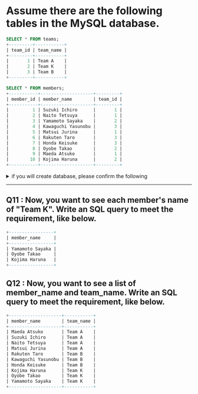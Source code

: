 # Assume there are the following tables in the MySQL database.

```sql
SELECT * FROM teams;
+---------+-----------+
| team_id | team_name |
+---------+-----------+
|       1 | Team A    |
|       2 | Team K    |
|       3 | Team B    |
+---------+-----------+
```
```sql
SELECT * FROM members;
+-----------+--------------------+---------+
| member_id | member_name        | team_id |
+-----------+--------------------+---------+
|         1 | Suzuki Ichiro      |       1 |
|         2 | Naito Tetsuya      |       1 |
|         3 | Yamamoto Sayaka    |       2 |
|         4 | Kawaguchi Yasunobu |       3 |
|         5 | Matsui Jurina      |       1 |
|         6 | Rakuten Taro       |       3 |
|         7 | Honda Keisuke      |       3 |
|         8 | Oyobe Takao        |       2 |
|         9 | Maeda Atsuko       |       1 |
|        10 | Kojima Haruna      |       2 |
+-----------+--------------------+---------+
```

<details>
<summary>if you will create database, please confirm the following</summary>

### 1. Create database

```sql 
CREATE DATABASE rnewgradstest;
```

### 2. Create tables

```sql 
CREATE TABLE rnewgradstest.members (
  member_id int,
  member_name varchar(100),
  team_id int
);
```
```sql 
CREATE TABLE rnewgradstest.teams (
  team_id int,
  team_name varchar(100)
);
```

### 3. Insert data

```sql
INSERT INTO rnewgradstest.members (member_id, member_name, team_id)
 VALUES ('1', 'Suzuki Ichiro', '1'),
        ('2', 'Naito Tetsuya', '1'),
        ('3', 'Yamamoto Sayaka', '2'),
        ('4', 'Kawaguchi Yasunobu', '3'),
        ('5', 'Matsui Jurina', '1'),
        ('6', 'Rakuten Taro', '3'),
        ('7', 'Honda Keisuke', '3'),
        ('8', 'Oyobe Takao', '2'),
        ('9', 'Maeda Atsuko', '1'),
        ('10', 'Kojima Haruna', '2');
```
```sql 
INSERT INTO rnewgradstest.teams (team_id, team_name)
  VALUES ('1', 'Team A'),
         ('2', 'Team K'),
         ('3', 'Team B');
```
</details>

- - -

## Q11 : Now, you want to see each member's name of "Team K". Write an SQL query to meet the requirement, like below.

```sql 
+-----------------+
| member_name     |
+-----------------+
| Yamamoto Sayaka |
| Oyobe Takao     |
| Kojima Haruna   |
+-----------------+
```

## Q12 : Now, you want to see a list of member_name and team_name. Write an SQL query to meet the requirement, like below.

```sql 
+--------------------+-----------+
| member_name        | team_name |
+--------------------+-----------+
| Maeda Atsuko       | Team A    |
| Suzuki Ichiro      | Team A    |
| Naito Tetsuya      | Team A    |
| Matsui Jurina      | Team A    |
| Rakuten Taro       | Team B    |
| Kawaguchi Yasunobu | Team B    |
| Honda Keisuke      | Team B    |
| Kojima Haruna      | Team K    |
| Oyobe Takao        | Team K    |
| Yamamoto Sayaka    | Team K    |
+--------------------+-----------+
```
